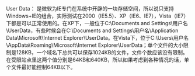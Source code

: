 User Data： 是微软为IE专门在系统中开辟的一块存储空间，所以说只支持Windows+IE的组合，实际测试在2000（IE5.5）、XP（IE6、IE7），Vista（IE7）下都是可以正常使用的。在XP下，一般位于C:\Documents and Settings\用户名\UserData，有些时候会在C:\Documents and Settings\用户名\Application Data\Microsoft\Internet Explorer\UserData。在Vista下，位于C:\Users\用户名\AppData\Roaming\Microsoft\Internet Explorer\UserData；单个文件的大小限制是128KB，一个域名下总共可以保存1024KB的文件，文件个数应该没有限制。在受限站点里这两个值分别是64KB和640KB，所以如果考虑到各种情况的话，单个文件最好能控制64KB以下。
